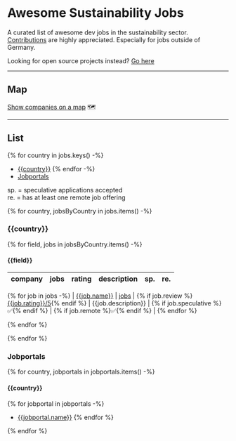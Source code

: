 # Awesome Sustainability Jobs

A curated list of awesome dev jobs in the sustainability sector.\
[Contributions](https://github.com/pogopaule/awesome-sustainability-jobs/blob/main/CONTRIBUTING.md) are highly appreciated. Especially for jobs outside of Germany.

Looking for open source projects instead? [Go here](https://github.com/protontypes/open-sustainable-technology)

---

## Map

[Show companies on a map](https://awesome-sustainability-jobs.netlify.app/) 🗺️

---

## List

{% for country in jobs.keys() -%}
- [{{country}}]({{toc_link(country)}})
{% endfor -%}
- [Jobportals](#jobportals)


sp. = speculative applications accepted\
re. = has at least one remote job offering

{% for country, jobsByCountry in jobs.items() -%}
### {{country}}

{% for field, jobs in jobsByCountry.items() -%}
#### {{field}}

| company | jobs | rating | description | sp. | re. |
| - | - | - | - | - | - |
{% for job in jobs -%}
| [{{job.name}}]({{job.website}}) | [jobs]({{job.jobs}}) | {% if job.review %}[{{job.rating}}/5]({{job.review}}){% endif %} | {{job.description}} | {% if job.speculative %}✅{% endif %} | {% if job.remote %}✅{% endif %} |
{% endfor %}

{% endfor %}

{% endfor %}

### Jobportals

{% for country, jobportals in jobportals.items() -%}
#### {{country}}

{% for jobportal in jobportals -%}
* [{{jobportal.name}}]({{jobportal.website}})
{% endfor %}

{% endfor %}
